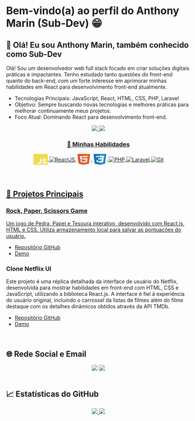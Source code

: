 # Bem-vindo(a) ao perfil do Anthony Marin (Sub-Dev) 😁

## 👋 Olá! Eu sou Anthony Marin, também conhecido como Sub-Dev

Olá! Sou um desenvolvedor web full stack focado em criar soluções digitais práticas e impactantes. Tenho estudado tanto questões do front-end quanto do back-end, com um forte interesse em aprimorar minhas habilidades em React para desenvolvimento front-end atualmente.
 
- Tecnologias Principais: JavaScript, React, HTML, CSS, PHP, Laravel
- Objetivo: Sempre buscando novas tecnologias e melhores práticas para melhorar continuamente meus projetos.
- Foco Atual: Dominando React para desenvolvimento front-end.

<div align="center">
   <a href="https://github.com/Sub-Dev">
   <img height="180em" src="https://github-readme-stats.vercel.app/api?username=Sub-Dev&show_icons=true&theme=github_dark&include_all_commits=true&count_private=true"/>
   <img height="180em" src="https://github-readme-stats.vercel.app/api/top-langs/?username=Sub-Dev&layout=compact&langs_count=6&theme=github_dark"/>
</div>
  
<div align="center" style="margin: 20px 0;">
  <h3>🚀 Minhas Habilidades</h3>
  <img align="center" alt="JavaScript" height="30" width="40" src="https://raw.githubusercontent.com/devicons/devicon/master/icons/javascript/javascript-plain.svg">
  <img align="center" alt="ReactJS" height="30" width="40" src="https://cdn.jsdelivr.net/gh/devicons/devicon/icons/react/react-original-wordmark.svg">
  <img align="center" alt="HTML" height="30" width="40" src="https://raw.githubusercontent.com/devicons/devicon/master/icons/html5/html5-original.svg">
  <img align="center" alt="CSS" height="30" width="40" src="https://raw.githubusercontent.com/devicons/devicon/master/icons/css3/css3-original.svg">
  <img align="center" alt="PHP" height="30" width="40" src="https://cdn.jsdelivr.net/gh/devicons/devicon/icons/php/php-original.svg">
  <img align="center" alt="Laravel" height="30" width="40" src="https://cdn.jsdelivr.net/gh/devicons/devicon/icons/laravel/laravel-original-wordmark.svg">
  <img align="center" alt="Git" height="30" width="40" src="https://cdn.jsdelivr.net/gh/devicons/devicon/icons/git/git-original-wordmark.svg">
</div>
 
<br>

## 📂 Projetos Principais

### Rock, Paper, Scissors Game
Um jogo de Pedra, Papel e Tesoura interativo, desenvolvido com React.js, HTML e CSS. Utiliza armazenamento local para salvar as pontuações do usuário.
- [Repositório GitHub](https://github.com/Sub-Dev/Rock-Paper-Scissors)
- [Demo](sub-dev.github.io/Rock-Paper-Scissors/)

### Clone Netflix UI
Este projeto é uma réplica detalhada da interface de usuário do Netflix, desenvolvida para mostrar habilidades em front-end com HTML, CSS e JavaScript, utilizando a biblioteca React.js. A interface é fiel à experiência do usuário original, incluindo o carrossel da listas de filmes além do filme destaque com os detalhes dinâmicos obtidos através da API TMDb.
- [Repositório GitHub](https://github.com/Sub-Dev/clone-netflix-ui)
- [Demo](https://sub-dev.github.io/clone-netflix-ui/)

<br>

## 🌐 Rede Social e Email

<div align="center"> 
  <a href="mailto:bilomarin@gmail.com"><img src="https://img.shields.io/badge/-Gmail-%23333?style=for-the-badge&logo=gmail&logoColor=white" target="_blank"></a>
  <a href="https://www.linkedin.com/in/anthonymarin-desenvolvedor/" target="_blank"><img src="https://img.shields.io/badge/-LinkedIn-%230077B5?style=for-the-badge&logo=linkedin&logoColor=white" target="_blank"></a>
</div>

<br>

## 📈 Estatísticas do GitHub

<div align="center">
   <a href="https://github.com/Sub-Dev">
   <img height="180em" src="https://github-readme-stats.vercel.app/api?username=Sub-Dev&show_icons=true&theme=github_dark&include_all_commits=true&count_private=true"/>
   <img height="180em" src="https://github-readme-stats.vercel.app/api/top-langs/?username=Sub-Dev&layout=compact&langs_count=6&theme=github_dark"/>
</div>

